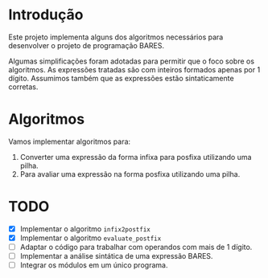 # Introdução

Este projeto implementa alguns dos algoritmos necessários para desenvolver o projeto de programação BARES.

Algumas simplificações foram adotadas para permitir que o foco sobre os algoritmos. As expressões tratadas são com inteiros formados apenas por 1 dígito. Assumimos também que as expressões estão sintaticamente corretas.

# Algoritmos

Vamos implementar algoritmos para:

1. Converter uma expressão da forma infixa para posfixa utilizando uma pilha.
2. Para avaliar uma expressão na forma posfixa utilizando uma pilha.

# TODO

- [X] Implementar o algoritmo `infix2postfix`
- [X] Implementar o algoritmo `evaluate_postfix`
- [ ] Adaptar o código para trabalhar com operandos com mais de 1 dígito.
- [ ] Implementar a análise sintática de uma expressão BARES.
- [ ] Integrar os módulos em um único programa.
